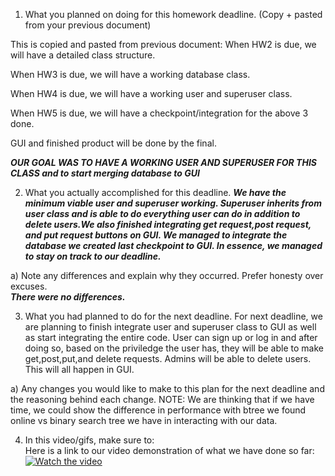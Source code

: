 1. What you planned on doing for this homework deadline. (Copy + pasted from your previous document)

This is copied and pasted from previous document:
When HW2 is due, we will have a detailed class structure.

When HW3 is due, we will have a working database class.

When HW4 is due, we will have a working user and superuser class.

When HW5 is due, we will have a checkpoint/integration for the above 3 done.

GUI and finished product will be done by the final.

***OUR GOAL WAS TO HAVE A WORKING USER AND SUPERUSER FOR THIS CLASS and to start merging database to GUI***

2. What you actually accomplished for this deadline.
***We have the minimum viable user and superuser working. Superuser inherits from user class and is able to do everything user can do in addition to delete users.We also finished integrating get request,post request, and put request buttons on GUI. We managed to integrate the database we created last checkpoint to GUI. In essence, we managed to stay on track to our deadline.***  

  a) Note any differences and explain why they occurred. Prefer honesty over excuses.  
***There were no differences.***  

3. What you had planned to do for the next deadline.
For next deadline, we are planning to finish integrate user and superuser class to GUI as well as start integrating the entire code. User can sign up or log in and after doing so, based on the priviledge the user has, they will be able to make get,post,put,and delete requests. Admins will be able to delete users. This will all happen in GUI.  

  a) Any changes you would like to make to this plan for the next deadline and the reasoning behind each change.
NOTE: We are thinking that if we have time, we could show the difference in performance with btree we found online vs binary search tree we have in interacting with our data. 

4. In this video/gifs, make sure to:  
Here is a link to our video demonstration of what we have done so far:
[![Watch the video](https://i.imgur.com/Vt7IbDS.gif)](https://www.youtube.com/watch?v=JLt7IPtgVbA&feature=youtu.be&ab_channel=BrianNguyen
)



